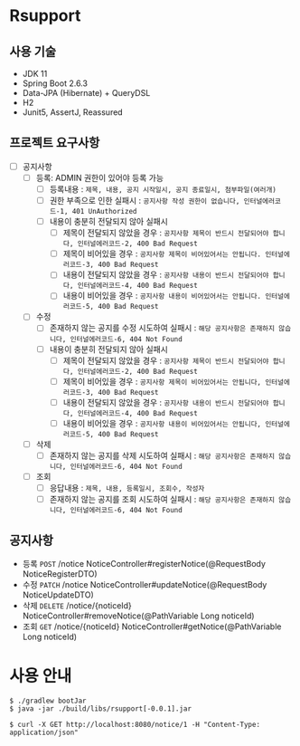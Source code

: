 # Rsupport

## 사용 기술

- JDK 11
- Spring Boot 2.6.3
- Data-JPA (Hibernate) + QueryDSL
- H2 
- Junit5, AssertJ, Reassured

## 프로젝트 요구사항

- [ ] 공지사항
    - [ ] 등록: ADMIN 권한이 있어야 등록 가능
        - [ ] 등록내용 : `제목, 내용, 공지 시작일시, 공지 종료일시, 첨부파일(여러개)`
        - [ ] 권한 부족으로 인한 실패시 : `공지사항 작성 권한이 없습니다, 인터널에러코드-1, 401 UnAuthorized`
        - [ ] 내용이 충분히 전달되지 않아 실패시
          - [ ] 제목이 전달되지 않았을 경우 : `공지사항 제목이 반드시 전달되어야 합니다, 인터널에러코드-2, 400 Bad Request`
          - [ ] 제목이 비어있을 경우 : `공지사항 제목이 비어있어서는 안됩니다. 인터널에러코드-3, 400 Bad Request`
          - [ ] 내용이 전달되지 않았을 경우 : `공지사항 내용이 반드시 전달되어야 합니다, 인터널에러코드-4, 400 Bad Request`
          - [ ] 내용이 비어있을 경우 : `공지사항 내용이 비어있어서는 안됩니다. 인터널에러코드-5, 400 Bad Request`
    - [ ] 수정
        - [ ] 존재하지 않는 공지를 수정 시도하여 실패시 : `해당 공지사항은 존재하지 않습니다, 인터널에러코드-6, 404 Not Found`
        - [ ] 내용이 충분히 전달되지 않아 실패시
          - [ ] 제목이 전달되지 않았을 경우 : `공지사항 제목이 반드시 전달되어야 합니다, 인터널에러코드-2, 400 Bad Request`
          - [ ] 제목이 비어있을 경우 : `공지사항 제목이 비어있어서는 안됩니다, 인터널에러코드-3, 400 Bad Request`
          - [ ] 내용이 전달되지 않았을 경우 : `공지사항 내용이 반드시 전달되어야 합니다, 인터널에러코드-4, 400 Bad Request`
          - [ ] 내용이 비어있을 경우 : `공지사항 내용이 비어있어서는 안됩니다, 인터널에러코드-5, 400 Bad Request`
    - [ ] 삭제
        - [ ]  존재하지 않는 공지를 삭제 시도하여 실패시 : `해당 공지사항은 존재하지 않습니다, 인터널에러코드-6, 404 Not Found`
    - [ ] 조회
        - [ ] 응답내용 : `제목, 내용, 등록일시, 조회수, 작성자` 
        - [ ] 존재하지 않는 공지를 조회 시도하여 실패시 : `해당 공지사항은 존재하지 않습니다, 인터널에러코드-6, 404 Not Found`

## 공지사항

- 등록 `POST` /notice NoticeController#registerNotice(@RequestBody NoticeRegisterDTO)
- 수정 `PATCH` /notice NoticeController#updateNotice(@RequestBody NoticeUpdateDTO)
- 삭제 `DELETE` /notice/{noticeId} NoticeController#removeNotice(@PathVariable Long noticeId)
- 조회 `GET` /notice/{noticeId} NoticeController#getNotice(@PathVariable Long noticeId)

# 사용 안내
```shell
$ ./gradlew bootJar
$ java -jar ./build/libs/rsupport[-0.0.1].jar
```
```shell
$ curl -X GET http://localhost:8080/notice/1 -H "Content-Type: application/json"
```